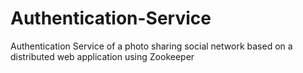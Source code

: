 # Authentication-Service
Authentication Service of a photo sharing social network based on a distributed web application using Zookeeper
